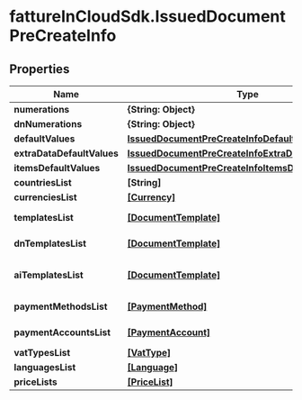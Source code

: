 # fattureInCloudSdk.IssuedDocumentPreCreateInfo

## Properties

Name | Type | Description | Notes
------------ | ------------- | ------------- | -------------
**numerations** | **{String: Object}** |  | [optional] 
**dnNumerations** | **{String: Object}** |  | [optional] 
**defaultValues** | [**IssuedDocumentPreCreateInfoDefaultValues**](IssuedDocumentPreCreateInfoDefaultValues.md) |  | [optional] 
**extraDataDefaultValues** | [**IssuedDocumentPreCreateInfoExtraDataDefaultValues**](IssuedDocumentPreCreateInfoExtraDataDefaultValues.md) |  | [optional] 
**itemsDefaultValues** | [**IssuedDocumentPreCreateInfoItemsDefaultValues**](IssuedDocumentPreCreateInfoItemsDefaultValues.md) |  | [optional] 
**countriesList** | **[String]** | Countries list | [optional] 
**currenciesList** | [**[Currency]**](Currency.md) | Currencies list | [optional] 
**templatesList** | [**[DocumentTemplate]**](DocumentTemplate.md) | Document templates list | [optional] 
**dnTemplatesList** | [**[DocumentTemplate]**](DocumentTemplate.md) | Delivery note templates list | [optional] 
**aiTemplatesList** | [**[DocumentTemplate]**](DocumentTemplate.md) | Accompanying invoice templates list | [optional] 
**paymentMethodsList** | [**[PaymentMethod]**](PaymentMethod.md) | Payment methods list | [optional] 
**paymentAccountsList** | [**[PaymentAccount]**](PaymentAccount.md) | Payment accounts list | [optional] 
**vatTypesList** | [**[VatType]**](VatType.md) | Vat types list | [optional] 
**languagesList** | [**[Language]**](Language.md) | Languages list | [optional] 
**priceLists** | [**[PriceList]**](PriceList.md) | Price lists | [optional] 


